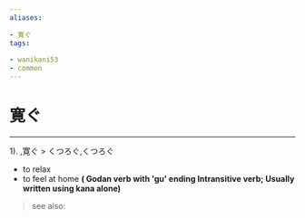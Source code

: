 ```yaml
---
aliases:
    
- 寛ぐ
tags:
    
- wanikani53
- common
---
```


# 寛ぐ
---
1).
,寛ぐ > くつろぐ,くつろぐ

- to relax
- to feel at home
**( Godan verb with 'gu' ending Intransitive verb; Usually written using kana alone)**
> see also: 
            
